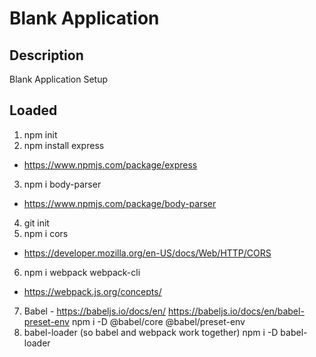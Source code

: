 # Blank Application

## Description
Blank Application Setup

## Loaded
1. npm init
2. npm install express
- https://www.npmjs.com/package/express
3. npm i body-parser
- https://www.npmjs.com/package/body-parser
4. git init
5. npm i cors
- https://developer.mozilla.org/en-US/docs/Web/HTTP/CORS
6. npm i webpack webpack-cli
- https://webpack.js.org/concepts/
7. Babel - https://babeljs.io/docs/en/
   https://babeljs.io/docs/en/babel-preset-env
   npm i -D @babel/core @babel/preset-env
8. babel-loader (so babel and webpack work together)
   npm i -D babel-loader
